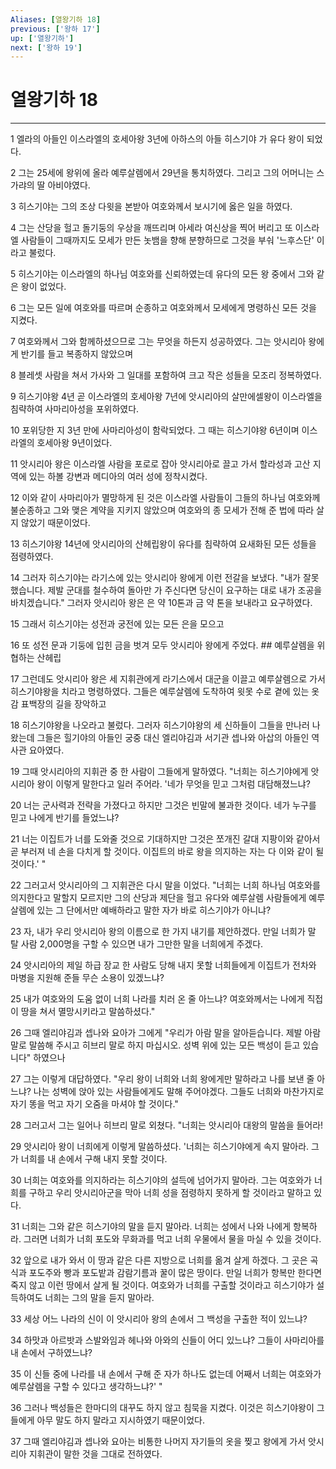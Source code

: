 ```yaml
---
Aliases: [열왕기하 18]
previous: ['왕하 17']
up: ['열왕기하']
next: ['왕하 19']
---
```

# 열왕기하 18

***


1 엘라의 아들인 이스라엘의 호세아왕 3년에 아하스의 아들 히스기야 가 유다 왕이 되었다. 

2 그는 25세에 왕위에 올라 예루살렘에서 29년을 통치하였다. 그리고 그의 어머니는 스가랴의 딸 아비야였다. 

3 히스기야는 그의 조상 다윗을 본받아 여호와께서 보시기에 옳은 일을 하였다. 

4 그는 산당을 헐고 돌기둥의 우상을 깨뜨리며 아세라 여신상을 찍어 버리고 또 이스라엘 사람들이 그때까지도 모세가 만든 놋뱀을 향해 분향하므로 그것을 부숴 '느후스단' 이라고 불렀다. 

5 히스기야는 이스라엘의 하나님 여호와를 신뢰하였는데 유다의 모든 왕 중에서 그와 같은 왕이 없었다. 

6 그는 모든 일에 여호와를 따르며 순종하고 여호와께서 모세에게 명령하신 모든 것을 지켰다. 

7 여호와께서 그와 함께하셨으므로 그는 무엇을 하든지 성공하였다. 그는 앗시리아 왕에게 반기를 들고 복종하지 않았으며 

8 블레셋 사람을 쳐서 가사와 그 일대를 포함하여 크고 작은 성들을 모조리 정복하였다. 

9 히스기야왕 4년 곧 이스라엘의 호세아왕 7년에 앗시리아의 살만에셀왕이 이스라엘을 침략하여 사마리아성을 포위하였다. 

10 포위당한 지 3년 만에 사마리아성이 함락되었다. 그 때는 히스기야왕 6년이며 이스라엘의 호세아왕 9년이었다. 

11 앗시리아 왕은 이스라엘 사람을 포로로 잡아 앗시리아로 끌고 가서 할라성과 고산 지역에 있는 하볼 강변과 메디아의 여러 성에 정착시켰다. 

12 이와 같이 사마리아가 멸망하게 된 것은 이스라엘 사람들이 그들의 하나님 여호와께 불순종하고 그와 맺은 계약을 지키지 않았으며 여호와의 종 모세가 전해 준 법에 따라 살지 않았기 때문이었다. 

13 히스기야왕 14년에 앗시리아의 산헤립왕이 유다를 침략하여 요새화된 모든 성들을 점령하였다. 

14 그러자 히스기야는 라기스에 있는 앗시리아 왕에게 이런 전갈을 보냈다. "내가 잘못했습니다. 제발 군대를 철수하여 돌아만 가 주신다면 당신이 요구하는 대로 내가 조공을 바치겠습니다." 그러자 앗시리아 왕은 은 약 10톤과 금 약 톤을 보내라고 요구하였다. 

15 그래서 히스기야는 성전과 궁전에 있는 모든 은을 모으고 

16 또 성전 문과 기둥에 입힌 금을 벗겨 모두 앗시리아 왕에게 주었다. ## 예루살렘을 위협하는 산헤립 

17 그런데도 앗시리아 왕은 세 지휘관에게 라기스에서 대군을 이끌고 예루살렘으로 가서 히스기야왕을 치라고 명령하였다. 그들은 예루살렘에 도착하여 윗못 수로 곁에 있는 옷감 표백장의 길을 장악하고 

18 히스기야왕을 나오라고 불렀다. 그러자 히스기야왕의 세 신하들이 그들을 만나러 나왔는데 그들은 힐기야의 아들인 궁중 대신 엘리야김과 서기관 셉나와 아삽의 아들인 역사관 요아였다. 

19 그때 앗시리아의 지휘관 중 한 사람이 그들에게 말하였다. "너희는 히스기야에게 앗시리아 왕이 이렇게 말한다고 일러 주어라. '네가 무엇을 믿고 그처럼 대담해졌느냐? 

20 너는 군사력과 전략을 가졌다고 하지만 그것은 빈말에 불과한 것이다. 네가 누구를 믿고 나에게 반기를 들었느냐? 

21 너는 이집트가 너를 도와줄 것으로 기대하지만 그것은 쪼개진 갈대 지팡이와 같아서 곧 부러져 네 손을 다치게 할 것이다. 이집트의 바로 왕을 의지하는 자는 다 이와 같이 될 것이다.' " 

22 그러고서 앗시리아의 그 지휘관은 다시 말을 이었다. "너희는 너희 하나님 여호와를 의지한다고 말할지 모르지만 그의 산당과 제단을 헐고 유다와 예루살렘 사람들에게 예루살렘에 있는 그 단에서만 예배하라고 말한 자가 바로 히스기야가 아니냐? 

23 자, 내가 우리 앗시리아 왕의 이름으로 한 가지 내기를 제안하겠다. 만일 너희가 말 탈 사람 2,000명을 구할 수 있으면 내가 그만한 말을 너희에게 주겠다. 

24 앗시리아의 제일 하급 장교 한 사람도 당해 내지 못할 너희들에게 이집트가 전차와 마병을 지원해 준들 무슨 소용이 있겠느냐? 

25 내가 여호와의 도움 없이 너희 나라를 치러 온 줄 아느냐? 여호와께서는 나에게 직접 이 땅을 쳐서 멸망시키라고 말씀하셨다." 

26 그때 엘리야김과 셉나와 요아가 그에게 "우리가 아람 말을 알아듣습니다. 제발 아람 말로 말씀해 주시고 히브리 말로 하지 마십시오. 성벽 위에 있는 모든 백성이 듣고 있습니다" 하였으나 

27 그는 이렇게 대답하였다. "우리 왕이 너희와 너희 왕에게만 말하라고 나를 보낸 줄 아느냐? 나는 성벽에 앉아 있는 사람들에게도 말해 주어야겠다. 그들도 너희와 마찬가지로 자기 똥을 먹고 자기 오줌을 마셔야 할 것이다." 

28 그러고서 그는 일어나 히브리 말로 외쳤다. "너희는 앗시리아 대왕의 말씀을 들어라! 

29 앗시리아 왕이 너희에게 이렇게 말씀하셨다. '너희는 히스기야에게 속지 말아라. 그가 너희를 내 손에서 구해 내지 못할 것이다. 

30 너희는 여호와를 의지하라는 히스기야의 설득에 넘어가지 말아라. 그는 여호와가 너희를 구하고 우리 앗시리아군을 막아 너희 성을 점령하지 못하게 할 것이라고 말하고 있다. 

31 너희는 그와 같은 히스기야의 말을 듣지 말아라. 너희는 성에서 나와 나에게 항복하라. 그러면 너희가 너희 포도와 무화과를 먹고 너희 우물에서 물을 마실 수 있을 것이다. 

32 앞으로 내가 와서 이 땅과 같은 다른 지방으로 너희를 옮겨 살게 하겠다. 그 곳은 곡식과 포도주와 빵과 포도밭과 감람기름과 꿀이 많은 땅이다. 만일 너희가 항복만 한다면 죽지 않고 이런 땅에서 살게 될 것이다. 여호와가 너희를 구출할 것이라고 히스기야가 설득하여도 너희는 그의 말을 듣지 말아라. 

33 세상 어느 나라의 신이 이 앗시리아 왕의 손에서 그 백성을 구출한 적이 있느냐? 

34 하맛과 아르밧과 스발와임과 헤나와 아와의 신들이 어디 있느냐? 그들이 사마리아를 내 손에서 구하였느냐? 

35 이 신들 중에 나라를 내 손에서 구해 준 자가 하나도 없는데 어째서 너희는 여호와가 예루살렘을 구할 수 있다고 생각하느냐?' " 

36 그러나 백성들은 한마디의 대꾸도 하지 않고 침묵을 지켰다. 이것은 히스기야왕이 그들에게 아무 말도 하지 말라고 지시하였기 때문이었다. 

37 그때 엘리야김과 셉나와 요아는 비통한 나머지 자기들의 옷을 찢고 왕에게 가서 앗시리아 지휘관이 말한 것을 그대로 전하였다.
